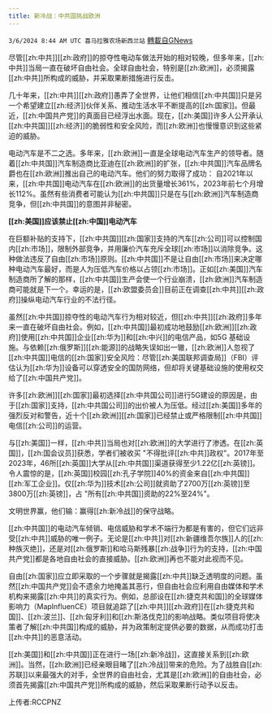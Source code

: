 ```yaml
---
title: 新冷战：中共国挑战欧洲
---
```

`3/6/2024 8:44 AM UTC 喜马拉雅农场新西兰站` [轉載自GNews](https://gnews.org/articles/2369896)

尽管[[zh:中共]][[zh:政府]]的掠夺性电动车做法开始的相对较晚，但多年来，[[zh:中共]]当局一直在破坏自由社会。全球自由社会，特别是[[zh:欧洲]]，必须揭露[[zh:中共]]所构成的威胁，并采取果断措施进行反击。

几十年来，[[zh:中共]][[zh:政府]]愚弄了全世界，让他们相信[[zh:中共国]]只是另一个希望建立[[zh:经济]]伙伴关系、推动生活水平不断提高的[[zh:国家]]。但最近，[[zh:中国共产党]]的真面目已经浮出水面。现在，[[zh:美国]]许多人公开承认[[zh:中共国]][[zh:经济]]的脆弱性和安全风险，而[[zh:欧洲]]也慢慢意识到这些紧迫的威胁。

电动汽车是不二之选。多年来，[[zh:欧洲]]一直是全球电动汽车生产的领导者。随着[[zh:中共国]]汽车制造商比亚迪在[[zh:欧洲]]的扩张，[[zh:中共国]]汽车品牌名爵也在[[zh:欧洲]]推出自己的电动汽车。他们的努力取得了成功： 自2021年以来，[[zh:中共国]]电动汽车在[[zh:欧洲]]的出货量增长361%，2023年前七个月增长112%。虽然有些消费者可能认为[[zh:中共国]]只是在与[[zh:欧洲]]汽车制造商竞争，但[[zh:中共国]]的意图并非秘密。

**[[zh:美国]]应该禁止[[zh:中国]]电动汽车**

在巨额补贴的支持下，[[zh:中共国]][[zh:国家]]支持的汽车[[zh:公司]]可以控制国内[[zh:市场]]，限制外部竞争，并用廉价汽车充斥全球[[zh:市场]]以消除竞争。这种做法违反了自由[[zh:市场]]原则。[[zh:中共国]]不是让自由[[zh:市场]]来决定哪种电动汽车最好，而是人为压低汽车价格以占领[[zh:市场]]。正如[[zh:美国]]汽车制造商所了解的那样，[[zh:中共国]]生产会使一个行业崩溃，[[zh:欧洲]]汽车制造商可能就是下一个。幸运的是，[[zh:欧盟委员会]]目前正在调查[[zh:中共]][[zh:政府]]操纵电动汽车行业的不法行径。

虽然[[zh:中共国]]掠夺性的电动汽车行为相对较近，但[[zh:中共]][[zh:政府]]多年来一直在破坏自由社会。例如，[[zh:中共国]]最初成功地鼓励[[zh:欧洲]][[zh:政府]]使用[[zh:中共国]]企业[[zh:华为]]和[[zh:中兴]]的电信产品，如5G 基础设施。与依赖[[zh:俄罗斯]][[zh:能源]]的战略失误如出一辙，[[zh:欧洲]]人忽视了[[zh:中共国]]电信的[[zh:国家]]安全风险：尽管[[zh:美国联邦调查局]]（FBI）评估认为[[zh:华为]]设备可以穿透安全的国防网络，但却将关键基础设施的使用权交给了[[zh:中国共产党]]。

许多[[zh:欧洲]][[zh:国家]]最初选择[[zh:中共国公司]]进行5G建设的原因是，由于[[zh:国家]]支持，[[zh:中共国公司]]的出价被人为压低。经过[[zh:美国]]多年的强烈反对和警告，近十个[[zh:欧洲]][[zh:国家]]已经禁止或严格限制[[zh:中共国]]电信[[zh:公司]]的运营。

与[[zh:美国]]一样，[[zh:中共]]当局也对[[zh:欧洲]]的大学进行了渗透。在[[zh:英国]]，[[zh:国会议员]]获悉，学者们被收买 "不得批评[[zh:中共]]政权"。2017年至2023年，46所[[zh:英国]]大学从[[zh:中共国]]渠道获得至少1.22亿[[zh:英镑]]。令人震惊的是，[[zh:英国]]校园[[zh:孔子学院]]40%的资金来自[[zh:中共国]][[zh:军工企业]]。仅[[zh:华为]]技术[[zh:公司]]就资助了2700万[[zh:英镑]]至3800万[[zh:英镑]]，占 "所有[[zh:中共国]]资助的22%至24%"。

文明世界赢，他们输：赢得[[zh:新冷战]]的保守战略。

[[zh:中共国]]的电动汽车倾销、电信威胁和学术不端行为都是有害的，但它们远非受[[zh:中共]]威胁的唯一例子。无论是[[zh:中共]]对[[zh:新疆维吾尔族]]人的[[zh:种族灭绝]]，还是对[[zh:俄罗斯]]和哈马斯残暴[[zh:战争]]行为的支持，[[zh:中国共产党]]都是各地自由社会的直接威胁。[[zh:欧洲]]再也不能对此视而不见。

自由[[zh:国家]]应立即采取的一个步骤就是揭露[[zh:中共]]缺乏透明度的问题。虽然[[zh:中国共产党]]会不遗余力地掩盖其恶行，但自由社会应利用自由媒体和学术机构来揭露[[zh:中共]]的真实行为。例如，总部设在[[zh:捷克共和国]]的全球媒体影响力（MapInfluenCE）项目就追踪了[[zh:中共]][[zh:政府]]在[[zh:捷克共和国]]、[[zh:波兰]]、[[zh:匈牙利]]和[[zh:斯洛伐克]]的影响战略。类似项目将使决策者了解[[zh:中共国]]构成的威胁，并为政策制定提供必要的数据，从而成功打击[[zh:中共]]的恶意活动。

[[zh:美国]]和[[zh:中共国]]正在进行一场[[zh:新冷战]]，这直接关系到[[zh:欧洲]]。当然，[[zh:欧洲]]已经亲眼目睹了[[zh:冷战]]带来的危险。为了战胜自[[zh:苏联]]以来最强大的对手，全世界的自由社会，尤其是[[zh:欧洲]]的自由社会，必须首先揭露[[zh:中国共产党]]所构成的威胁，然后采取果断行动予以反击。


上传者:RCCPNZ
